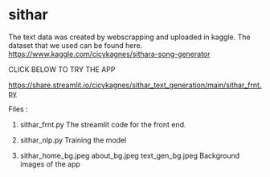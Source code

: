 # sithar
The text data was created by webscrapping and uploaded in kaggle.
The dataset that we used can be found here. https://www.kaggle.com/cicykagnes/sithara-song-generator


CLICK BELOW TO TRY THE APP

https://share.streamlit.io/cicykagnes/sithar_text_generation/main/sithar_frnt.py


Files :
1. sithar_frnt.py
             The streamlit code for the front end.
             
2. sithar_nlp.py
              Training the model
3. sithar_home_bg.jpeg
   about_bg.jpeg
   text_gen_bg.jpeg
              Background images of the app
              
